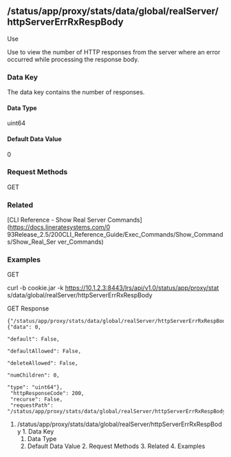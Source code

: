 ## /status/app/proxy/stats/data/global/realServer/httpServerErrRxRespBody

Use

Use to view the number of HTTP responses from the server where an error
occurred while processing the response body.

### Data Key

The data key contains the number of responses.

#### Data Type

uint64

#### Default Data Value

0

### Request Methods

GET

### Related

[CLI Reference - Show Real Server Commands](https://docs.lineratesystems.com/0
93Release_2.5/200CLI_Reference_Guide/Exec_Commands/Show_Commands/Show_Real_Ser
ver_Commands)

### Examples

GET

curl -b cookie.jar -k https://10.1.2.3:8443/lrs/api/v1.0/status/app/proxy/stat
s/data/global/realServer/httpServerErrRxRespBody

GET Response

    
    {"/status/app/proxy/stats/data/global/realServer/httpServerErrRxRespBody": {"data": 0,
                                                                                 "default": False,
                                                                                 "defaultAllowed": False,
                                                                                 "deleteAllowed": False,
                                                                                 "numChildren": 0,
                                                                                 "type": "uint64"},
     "httpResponseCode": 200,
     "recurse": False,
     "requestPath": "/status/app/proxy/stats/data/global/realServer/httpServerErrRxRespBody"}
    

  1. /status/app/proxy/stats/data/global/realServer/httpServerErrRxRespBody
    1. Data Key
      1. Data Type
      2. Default Data Value
    2. Request Methods
    3. Related
    4. Examples

